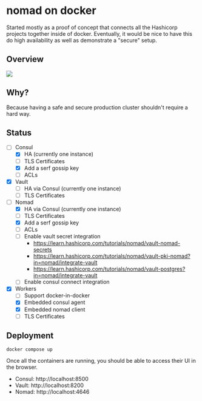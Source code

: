 # nomad on docker

Started mostly as a proof of concept that connects all the Hashicorp projects together inside of docker.
Eventually, it would be nice to have this do high availability as well as demonstrate a "secure" setup.

## Overview

[![](https://mermaid.ink/img/eyJjb2RlIjoiZ3JhcGggVERcbiAgICBzdWJncmFwaCB3b3JrZXJcbiAgICAgIG5vbWFkLWFnZW50IC0tIGRpc2NvdmVyIG5vbWFkIC0tPiBjb25zdWwtYWdlbnRcbiAgICBlbmRcblxuICAgIGNvbnN1bC1hZ2VudCAtLSBqb2luIC0tPiBjb25zdWxcbiAgICBub21hZC1hZ2VudCAtLSBmZXRjaCBzZWNyZXRzIC0tPiB2YXVsdFxuICAgIHZhdWx0IC0tIHN0b3JlcyBpbmZvcm1hdGlvbiAtLT4gY29uc3VsXG4gICAgbm9tYWQtYWdlbnQgLS0gZ2V0IGpvYnMgLS0-IG5vbWFkXG4gICAgY29uc3VsLWFnZW50IC0tIGNlcnRpZmljYXRlIGF1dGhvcml0eSAtLT4gdmF1bHRcbiAgICBub21hZCAtLSBmZXRjaCBzZWNyZXRzIC0tPiB2YXVsdFxuICAgIG5vbWFkIC0tIGRpc2NvdmVyIG90aGVyIG5vbWFkIC0tPiBjb25zdWxcbiIsIm1lcm1haWQiOnsidGhlbWUiOiJkZWZhdWx0In0sInVwZGF0ZUVkaXRvciI6ZmFsc2UsImF1dG9TeW5jIjp0cnVlLCJ1cGRhdGVEaWFncmFtIjpmYWxzZX0)](https://mermaid-js.github.io/mermaid-live-editor/edit#eyJjb2RlIjoiZ3JhcGggVERcbiAgICBzdWJncmFwaCB3b3JrZXJcbiAgICAgIG5vbWFkLWFnZW50IC0tIGRpc2NvdmVyIG5vbWFkIC0tPiBjb25zdWwtYWdlbnRcbiAgICBlbmRcblxuICAgIGNvbnN1bC1hZ2VudCAtLSBqb2luIC0tPiBjb25zdWxcbiAgICBub21hZC1hZ2VudCAtLSBmZXRjaCBzZWNyZXRzIC0tPiB2YXVsdFxuICAgIHZhdWx0IC0tIHN0b3JlcyBpbmZvcm1hdGlvbiAtLT4gY29uc3VsXG4gICAgbm9tYWQtYWdlbnQgLS0gZ2V0IGpvYnMgLS0-IG5vbWFkXG4gICAgY29uc3VsLWFnZW50IC0tIGNlcnRpZmljYXRlIGF1dGhvcml0eSAtLT4gdmF1bHRcbiAgICBub21hZCAtLSBmZXRjaCBzZWNyZXRzIC0tPiB2YXVsdFxuICAgIG5vbWFkIC0tIGRpc2NvdmVyIG90aGVyIG5vbWFkIC0tPiBjb25zdWxcbiIsIm1lcm1haWQiOiJ7XG4gIFwidGhlbWVcIjogXCJkZWZhdWx0XCJcbn0iLCJ1cGRhdGVFZGl0b3IiOmZhbHNlLCJhdXRvU3luYyI6dHJ1ZSwidXBkYXRlRGlhZ3JhbSI6ZmFsc2V9)

## Why?

Because having a safe and secure production cluster shouldn't require a hard way.

## Status

- [ ] Consul
  - [x] HA (currently one instance)
  - [ ] TLS Certificates
  - [x] Add a serf gossip key
  - [ ] ACLs
- [x] Vault
  - [ ] HA via Consul (currently one instance)
  - [ ] TLS Certificates
- [ ] Nomad
  - [x] HA via Consul (currently one instance)
  - [ ] TLS Certificates
  - [x] Add a serf gossip key
  - [ ] ACLs
  - [ ] Enable vault secret integration
    - https://learn.hashicorp.com/tutorials/nomad/vault-nomad-secrets
    - https://learn.hashicorp.com/tutorials/nomad/vault-pki-nomad?in=nomad/integrate-vault
    - https://learn.hashicorp.com/tutorials/nomad/vault-postgres?in=nomad/integrate-vault
  - [ ] Enable consul connect integration
- [x] Workers
  - [ ] Support docker-in-docker
  - [x] Embedded consul agent
  - [x] Embedded nomad client
  - [ ] TLS Certificates

## Deployment

```shell
docker compose up
```

Once all the containers are running, you should be able to access their UI in the browser.

- Consul: http://localhost:8500
- Vault: http://localhost:8200
- Nomad: http://localhost:4646
